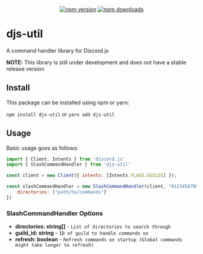 <div align="center">
  <p>
    <a href="https://www.npmjs.com/package/djs-util"><img src="https://img.shields.io/npm/v/djs-util.svg?maxAge=3600" alt="npm version" /></a>
    <a href="https://www.npmjs.com/package/djs-util"><img src="https://img.shields.io/npm/dt/djs-util.svg?maxAge=3600" alt="npm downloads" /></a>
  </p>
</div>

# djs-util
A command handler library for Discord.js

**NOTE:** This library is still under development and does not have a stable release version

## Install
This package can be installed using npm or yarn:

`npm install djs-util` or `yarn add djs-util`

## Usage
Basic usage goes as follows:
```js
import { Client, Intents } from 'discord.js'
import { SlashCommandHandler } from 'djs-util'

const client = new Client({ intents: [Intents.FLAGS.GUILDS] });

const slashCommandHandler = new SlashCommandHandler(client, "012345678912345678", "botToken", {
	directories: ["path/to/commands"]
})
```

### SlashCommandHandler Options
- **directories: string[]** - `List of directories to search through`
- **guild_id: string** - `ID of guild to handle commands on`
- **refresh: boolean** - `Refresh commands on startup (Global commands might take longer to refresh)`
